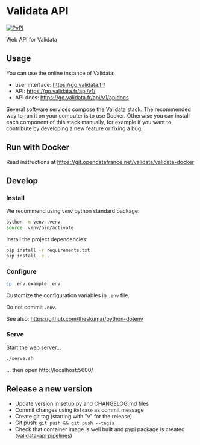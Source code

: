# Validata API

[![PyPI](https://img.shields.io/pypi/v/validata-api.svg)](https://pypi.python.org/pypi/validata-api)

Web API for Validata

## Usage

You can use the online instance of Validata:

- user interface: https://go.validata.fr/
- API: https://go.validata.fr/api/v1/
- API docs: https://go.validata.fr/api/v1/apidocs

Several software services compose the Validata stack. The recommended way to run it on your computer is to use Docker. Otherwise you can install each component of this stack manually, for example if you want to contribute by developing a new feature or fixing a bug.

## Run with Docker

Read instructions at https://git.opendatafrance.net/validata/validata-docker

## Develop

### Install

We recommend using `venv` python standard package:

```bash
python -m venv .venv
source .venv/bin/activate
```

Install the project dependencies:

```bash
pip install -r requirements.txt
pip install -e .
```

### Configure

```bash
cp .env.example .env
```

Customize the configuration variables in `.env` file.

Do not commit `.env`.

See also: https://github.com/theskumar/python-dotenv

### Serve

Start the web server...

```bash
./serve.sh
```

... then open http://localhost:5600/

## Release a new version

- Update version in [setup.py](setup.py) and [CHANGELOG.md](CHANGELOG.md) files
- Commit changes using `Release` as commit message
- Create git tag (starting with "v" for the release)
- Git push: `git push && git push --tagss`
- Check that container image is well built and pypi package is created ([validata-api pipelines](https://git.opendatafrance.net/validata/validata-api/-/pipelines))
